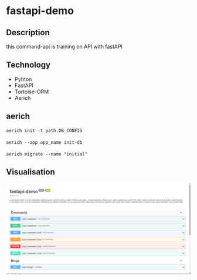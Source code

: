 # fastapi-demo

## Description

this command-api is training on API with fastAPI

## Technology

- Pyhton
- FastAPI
- Tortoise-ORM
- Aerich

## aerich

```pwsh
aerich init -t path.DB_CONFIG

aerich --app app_name init-db

aerich migrate --name "initial"
```

## Visualisation

![image](./public/screenshot/api-screenshot.png)
